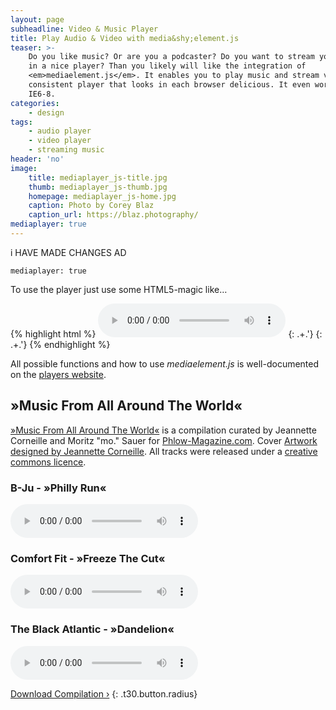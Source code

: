 ```yaml
---
layout: page
subheadline: Video & Music Player
title: Play Audio & Video with media&shy;element.js
teaser: >-
    Do you like music? Or are you a podcaster? Do you want to stream your videos
    in a nice player? Than you likely will like the integration of
    <em>mediaelement.js</em>. It enables you to play music and stream video in a
    consistent player that looks in each browser delicious. It even works in
    IE6-8.
categories:
    - design
tags:
    - audio player
    - video player
    - streaming music
header: 'no'
image:
    title: mediaplayer_js-title.jpg
    thumb: mediaplayer_js-thumb.jpg
    homepage: mediaplayer_js-home.jpg
    caption: Photo by Corey Blaz
    caption_url: https://blaz.photography/
mediaplayer: true
---
```

i HAVE MADE CHANGES AD

```
mediaplayer: true
```

To use the player just use some HTML5-magic like…

{% highlight html %}
<audio src="http://path-to-file.com/music.mp3" type="audio/mp3" controls="controls"></audio>
{: .+.'}
{: .+.'}
{% endhighlight %}

All possible functions and how to use *mediaelement.js* is well-documented on the [players website](http://mediaelementjs.com/).

## &raquo;Music From All Around The World&laquo;

[&raquo;Music From All Around The World&laquo;](https://archive.org/details/music_from_all_around_the_world) is a compilation curated by Jeannette Corneille and Moritz "mo." Sauer for [Phlow-Magazine.com](http://phlow-magazine.com/). Cover [Artwork designed by Jeannette Corneille](http://mediaelementjs.com/). All tracks were released under a [creative commons licence](http://jcorneille.de/).

### B-Ju - &raquo;Philly Run&laquo;

<audio src="http://archive.org/download/music_from_all_around_the_world/13._music_from_all_around_the_world_-_b-ju_-_philly_run.mp3" type="audio/mp3" controls="controls">&nbsp;</audio>

### Comfort Fit - &raquo;Freeze The Cut&laquo;

<audio src="http://archive.org/download/music_from_all_around_the_world/05._music_from_all_around_the_world_-_comfort_fit_-_freeze_the_cut_opolopos_emotional_draft_remix.mp3" type="audio/mp3" controls="controls">&nbsp;</audio>

### The Black Atlantic - &raquo;Dandelion&laquo;

<audio src="http://archive.org/download/music_from_all_around_the_world/02._music_from_all_around_the_world_-_the_black_atlantic_-_dandelion.mp3" type="audio/mp3" controls="controls">&nbsp;</audio>

[Download Compilation ›](https://archive.org/details/music_from_all_around_the_world)
{: .t30.button.radius}